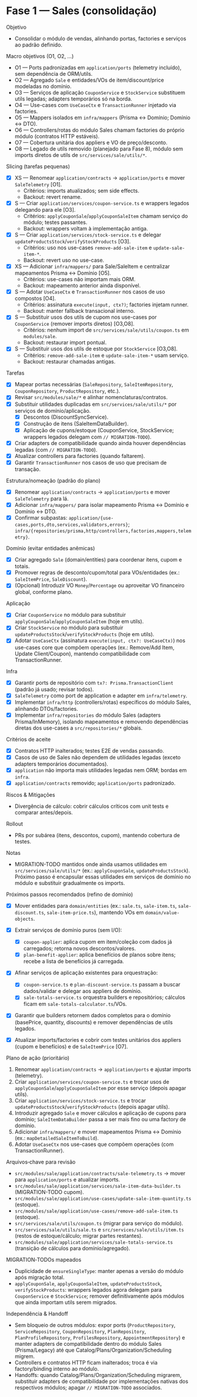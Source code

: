 # Fase 1 — Sales (consolidação)

Objetivo
- Consolidar o módulo de vendas, alinhando portas, factories e serviços ao padrão definido.

Macro objetivos (O1, O2, ...)
- O1 — Ports padronizadas em `application/ports` (telemetry incluído), sem dependência de ORM/utils.
- O2 — Agregado `Sale` e entidades/VOs de item/discount/price modeladas no domínio.
- O3 — Serviços de aplicação `CouponService` e `StockService` substituem utils legadas; adapters temporários só na borda.
- O4 — Use-cases com `UseCaseCtx` e `TransactionRunner` injetado via factories.
- O5 — Mappers isolados em `infra/mappers` (Prisma ↔ Domínio; Domínio ↔ DTO).
- O6 — Controllers/rotas do módulo Sales chamam factories do próprio módulo (contratos HTTP estáveis).
- O7 — Cobertura unitária dos appliers e VO de preço/desconto.
- O8 — Legado de utils removido (planejado para Fase 8), módulo sem imports diretos de utils de `src/services/sale/utils/*`.

Slicing (tarefas pequenas)
- [x] XS — Renomear `application/contracts` → `application/ports` e mover `SaleTelemetry` [O1].
  - Critérios: imports atualizados; sem side effects.
  - Backout: revert rename.
- [x] S — Criar `application/services/coupon-service.ts` e wrappers legados delegando para ele [O3].
  - Critérios: `applyCouponSale`/`applyCouponSaleItem` chamam serviço do módulo; testes passantes.
  - Backout: wrappers voltam à implementação antiga.
- [x] S — Criar `application/services/stock-service.ts` e delegar `updateProductsStock`/`verifyStockProducts` [O3].
  - Critérios: uso nos use-cases `remove-add-sale-item` e `update-sale-item-*`.
  - Backout: revert uso no use-case.
- [x] XS — Adicionar `infra/mappers/` para Sale/SaleItem e centralizar mapeamentos Prisma ↔ Domínio [O5].
  - Critérios: use-cases não importam mais ORM.
  - Backout: mapeamento anterior ainda disponível.
- [x] S — Adotar `UseCaseCtx` e `TransactionRunner` nos casos de uso compostos [O4].
  - Critérios: assinatura `execute(input, ctx?)`; factories injetam runner.
  - Backout: manter fallback transacional interno.
- [x] S — Substituir usos dos utils de cupom nos use-cases por `CouponService` (remover imports diretos) [O3,O8].
  - Critérios: nenhum import de `src/services/sale/utils/coupon.ts` em `modules/sale`.
  - Backout: restaurar import pontual.
- [x] S — Substituir usos dos utils de estoque por `StockService` [O3,O8].
  - Critérios: `remove-add-sale-item` e `update-sale-item-*` usam serviço.
  - Backout: restaurar chamadas antigas.


Tarefas
- [x] Mapear portas necessárias (`SaleRepository`, `SaleItemRepository`, `CouponRepository`, `ProductRepository`, etc.).
- [x] Revisar `src/modules/sale/*` e alinhar nomenclaturas/contratos.
- [x] Substituir utilidades duplicadas em `src/services/sale/utils/*` por serviços de domínio/aplicação.
  - [x] Descontos (DiscountSyncService).
  - [x] Construção de itens (SaleItemDataBuilder).
  - [x] Aplicação de cupons/estoque (CouponService, StockService; wrappers legados delegam com `// MIGRATION-TODO`).
- [x] Criar adapters de compatibilidade quando ainda houver dependências legadas (com `// MIGRATION-TODO`).
- [x] Atualizar controllers para factories (quando faltarem).
- [x] Garantir `TransactionRunner` nos casos de uso que precisam de transação.

Estrutura/nomeação (padrão do plano)
- [x] Renomear `application/contracts` → `application/ports` e mover `SaleTelemetry` para lá.
- [x] Adicionar `infra/mappers/` para isolar mapeamento Prisma ↔ Domínio e Domínio ↔ DTO.
- [x] Confirmar subpastas: `application/{use-cases,ports,dto,services,validators,errors}`; `infra/{repositories/prisma,http/controllers,factories,mappers,telemetry}`.

Domínio (evitar entidades anêmicas)
- [x] Criar agregado `Sale` (domain/entities) para coordenar itens, cupom e totais.
- [x] Promover regras de desconto/cupom/total para VOs/entidades (ex.: `SaleItemPrice`, `SaleDiscount`).
- [x] (Opcional) Introduzir VO `Money`/`Percentage` ou aproveitar VO financeiro global, conforme plano.

Aplicação
- [x] Criar `CouponService` no módulo para substituir `applyCouponSale`/`applyCouponSaleItem` (hoje em utils).
- [x] Criar `StockService` no módulo para substituir `updateProductsStock`/`verifyStockProducts` (hoje em utils).
- [x] Adotar `UseCaseCtx` (assinatura `execute(input, ctx?: UseCaseCtx)`) nos use-cases core que compõem operações (ex.: Remove/Add Item, Update Client/Coupon), mantendo compatibilidade com TransactionRunner.

Infra
- [x] Garantir ports de repositório com `tx?: Prisma.TransactionClient` (padrão já usado; revisar todos).
- [x] `SaleTelemetry` como port de application e adapter em `infra/telemetry`.
- [x] Implementar `infra/http` (controllers/rotas) específicos do módulo Sales, alinhando DTOs/factories.
- [x] Implementar `infra/repositories` do módulo Sales (adapters Prisma/InMemory), isolando mapeamentos e removendo dependências diretas dos use-cases a `src/repositories/*` globais.

Critérios de aceite
- [x] Contratos HTTP inalterados; testes E2E de vendas passando.
- [x] Casos de uso de Sales não dependem de utilidades legadas (exceto adapters temporários documentados).
- [x] `application` não importa mais utilidades legadas nem ORM; bordas em `infra`.
- [x] `application/contracts` removido; `application/ports` padronizado.

Riscos & Mitigações
- Divergência de cálculo: cobrir cálculos críticos com unit tests e comparar antes/depois.

Rollout
- PRs por subárea (itens, descontos, cupom), mantendo cobertura de testes.

Notas
- MIGRATION-TODO mantidos onde ainda usamos utilidades em `src/services/sale/utils/*` (ex.: `applyCouponSale`, `updateProductsStock`). Próximo passo é encapsular essas utilidades em serviços de domínio no módulo e substituir gradualmente os imports.

Próximos passos recomendados (refino de domínio)
- [x] Mover entidades para `domain/entities` (ex.: `sale.ts`, `sale-item.ts`, `sale-discount.ts`, `sale-item-price.ts`), mantendo VOs em `domain/value-objects`.
- [x] Extrair serviços de domínio puros (sem I/O):
  - [x] `coupon-applier`: aplica cupom em item/coleção com dados já carregados; retorna novos descontos/valores.
  - [x] `plan-benefit-applier`: aplica benefícios de planos sobre itens; recebe a lista de benefícios já carregada.
- [x] Afinar serviços de aplicação existentes para orquestração:
  - [x] `coupon-service.ts` e `plan-discount-service.ts` passam a buscar dados/validar e delegar aos appliers de domínio.
  - [x] `sale-totals-service.ts` orquestra builders e repositórios; cálculos ficam em `sale-totals-calculator.ts`/VOs.
- [x] Garantir que builders retornem dados completos para o domínio (basePrice, quantity, discounts) e remover dependências de utils legados.
- [x] Atualizar imports/factories e cobrir com testes unitários dos appliers (cupom e benefícios) e de `SaleItemPrice` [O7].


Plano de ação (prioritário)
1) Renomear `application/contracts` → `application/ports` e ajustar imports (telemetry).
2) Criar `application/services/coupon-service.ts` e trocar usos de `applyCouponSale`/`applyCouponSaleItem` por esse serviço (depois apagar utils).
3) Criar `application/services/stock-service.ts` e trocar `updateProductsStock`/`verifyStockProducts` (depois apagar utils).
4) Introduzir agregado `Sale` e mover cálculos e aplicação de cupons para domínio; `SaleItemDataBuilder` passa a ser mais fino ou uma factory de domínio.
5) Adicionar `infra/mappers/` e mover mapeamentos Prisma ↔ Domínio (ex.: `mapDetailedSaleItemToBuild`).
6) Adotar `UseCaseCtx` nos use-cases que compõem operações (com TransactionRunner).

Arquivos‑chave para revisão
- `src/modules/sale/application/contracts/sale-telemetry.ts` → mover para `application/ports` e atualizar imports.
- `src/modules/sale/application/services/sale-item-data-builder.ts` (MIGRATION-TODO cupom).
- `src/modules/sale/application/use-cases/update-sale-item-quantity.ts` (estoque).
- `src/modules/sale/application/use-cases/remove-add-sale-item.ts` (estoque).
- `src/services/sale/utils/coupon.ts` (migrar para serviço do módulo).
- `src/services/sale/utils/sale.ts` e `src/services/sale/utils/item.ts` (restos de estoque/cálculo; migrar partes restantes).
- `src/modules/sale/application/services/sale-totals-service.ts` (transição de cálculos para domínio/agregado).

MIGRATION‑TODOs mapeados
- Duplicidade de `ensureSingleType`: manter apenas a versão do módulo após migração total.
- `applyCouponSale`, `applyCouponSaleItem`, `updateProductsStock`, `verifyStockProducts`: wrappers legados agora delegam para `CouponService` e `StockService`; remover definitivamente após módulos que ainda importam utils serem migrados.

Independência & Handoff
- Sem bloqueio de outros módulos: expor ports (`ProductRepository`, `ServiceRepository`, `CouponRepository`, `PlanRepository`, `PlanProfileRepository`, `ProfilesRepository`, `AppointmentRepository`) e manter adapters de compatibilidade dentro do módulo Sales (Prisma/Legacy) até que Catalog/Plans/Organization/Scheduling migrem.
- Controllers e contratos HTTP ficam inalterados; troca é via factory/binding interno ao módulo.
- Handoffs: quando Catalog/Plans/Organization/Scheduling migrarem, substituir adapters de compatibilidade por implementações nativas dos respectivos módulos; apagar `// MIGRATION-TODO` associados.
